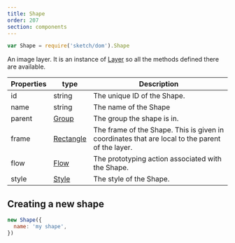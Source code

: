 ```yaml
---
title: Shape
order: 207
section: components
---
```


```javascript
var Shape = require('sketch/dom').Shape
```

An image layer. It is an instance of [Layer](#layer) so all the methods defined there are available.

| Properties | type                    | Description                                                                                     |
| ---------- | ----------------------- | ----------------------------------------------------------------------------------------------- |
| id         | string                  | The unique ID of the Shape.                                                                     |
| name       | string                  | The name of the Shape                                                                           |
| parent     | [Group](#group)         | The group the shape is in.                                                                      |
| frame      | [Rectangle](#rectangle) | The frame of the Shape. This is given in coordinates that are local to the parent of the layer. |
| flow       | [Flow](#flow)           | The prototyping action associated with the Shape.                                               |
| style      | [Style](#style)         | The style of the Shape.                                                                         |

## Creating a new shape

```javascript
new Shape({
  name: 'my shape',
})
```
